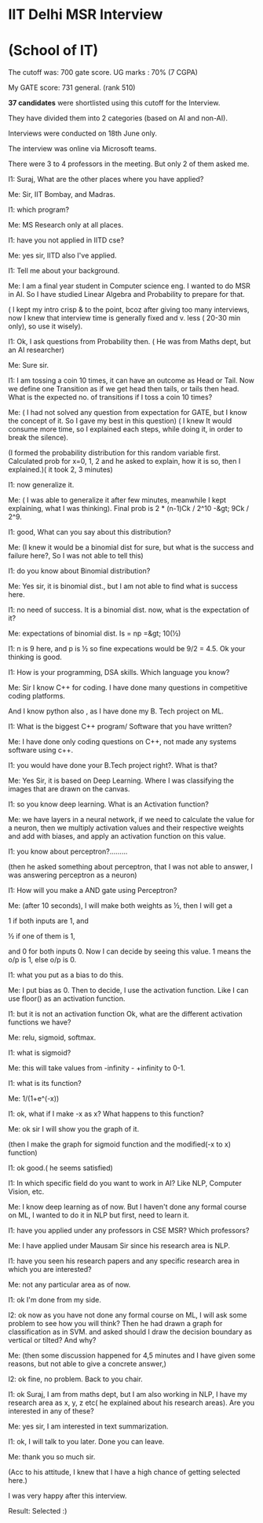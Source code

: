 # **IIT Delhi MSR Interview**

# **(School of IT)**

The cutoff was: 700 gate score. UG marks : 70% (7 CGPA)

My GATE score: 731 general. (rank 510)

**37 candidates** were shortlisted using this cutoff for the Interview.

They have divided them into 2 categories (based on AI and non-AI).

Interviews were conducted on 18th June only.

The interview was online via Microsoft teams.

There were 3 to 4 professors in the meeting. But only 2 of them asked me.

I1: Suraj, What are the other places where you have applied?

Me: Sir, IIT Bombay, and Madras.

I1: which program?

Me: MS Research only at all places.

I1: have you not applied in IITD cse?

Me: yes sir, IITD also I&#39;ve applied.

I1: Tell me about your background.

Me: I am a final year student in Computer science eng. I wanted to do MSR in AI. So I have studied Linear Algebra and Probability to prepare for that.

( I kept my intro crisp &amp; to the point, bcoz after giving too many interviews, now I knew that interview time is generally fixed and v. less ( 20-30 min only), so use it wisely).

I1: Ok, I ask questions from Probability then. ( He was from Maths dept, but an AI researcher)

Me: Sure sir.

I1: I am tossing a coin 10 times, it can have an outcome as Head or Tail. Now we define one Transition as if we get head then tails, or tails then head. What is the expected no. of transitions if I toss a coin 10 times?

Me: ( I had not solved any question from expectation for GATE, but I know the concept of it. So I gave my best in this question) ( I knew It would consume more time, so I explained each steps, while doing it, in order to break the silence).

(I formed the probability distribution for this random variable first. Calculated prob for x=0, 1, 2 and he asked to explain, how it is so, then I explained.)( it took 2, 3 minutes)

I1: now generalize it.

Me: ( I was able to generalize it after few minutes, meanwhile I kept explaining, what I was thinking). Final prob is 2 \* (n-1)Ck / 2^10 -\&gt; 9Ck / 2^9.

I1: good, What can you say about this distribution?

Me: (I knew it would be a binomial dist for sure, but what is the success and failure here?, So I was not able to tell this)

I1: do you know about Binomial distribution?

Me: Yes sir, it is binomial dist., but I am not able to find what is success here.

I1: no need of success. It is a binomial dist. now, what is the expectation of it?

Me: expectations of binomial dist. Is = np =\&gt; 10(½)

I1: n is 9 here, and p is ½ so fine expecations would be 9/2 = 4.5. Ok your thinking is good.

I1: How is your programming, DSA skills. Which language you know?

Me: Sir I know C++ for coding. I have done many questions in competitive coding platforms.

And I know python also , as I have done my B. Tech project on ML.

I1: What is the biggest C++ program/ Software that you have written?

Me: I have done only coding questions on C++, not made any systems software using c++.

I1: you would have done your B.Tech project right?. What is that?

Me: Yes Sir, it is based on Deep Learning. Where I was classifying the images that are drawn on the canvas.

I1: so you know deep learning. What is an Activation function?

Me: we have layers in a neural network, if we need to calculate the value for a neuron, then we multiply activation values and their respective weights and add with biases, and apply an activation function on this value.

I1: you know about perceptron?.........

(then he asked something about perceptron, that I was not able to answer, I was answering perceptron as a neuron)

I1: How will you make a AND gate using Perceptron?

Me: (after 10 seconds), I will make both weights as ½, then I will get a

1 if both inputs are 1, and

½ if one of them is 1,

and 0 for both inputs 0. Now I can decide by seeing this value. 1 means the o/p is 1, else o/p is 0.

I1: what you put as a bias to do this.

Me: I put bias as 0. Then to decide, I use the activation function. Like I can use floor() as an activation function.

I1: but it is not an activation function Ok, what are the different activation functions we have?

Me: relu, sigmoid, softmax.

I1: what is sigmoid?

Me: this will take values from -infinity - +infinity to 0-1.

I1: what is its function?

Me: 1/(1+e^(-x))

I1: ok, what if I make -x as x? What happens to this function?

Me: ok sir I will show you the graph of it.

(then I make the graph for sigmoid function and the modified(-x to x) function)

I1: ok good.( he seems satisfied)

I1: In which specific field do you want to work in AI? Like NLP, Computer Vision, etc.

Me: I know deep learning as of now. But I haven&#39;t done any formal course on ML, I wanted to do it in NLP but first, need to learn it.

I1: have you applied under any professors in CSE MSR? Which professors?

Me: I have applied under Mausam Sir since his research area is NLP.

I1: have you seen his research papers and any specific research area in which you are interested?

Me: not any particular area as of now.

I1: ok I&#39;m done from my side.

I2: ok now as you have not done any formal course on ML, I will ask some problem to see how you will think? Then he had drawn a graph for classification as in SVM. and asked should I draw the decision boundary as vertical or tilted? And why?

Me: (then some discussion happened for 4,5 minutes and I have given some reasons, but not able to give a concrete answer,)

I2: ok fine, no problem. Back to you chair.

I1: ok Suraj, I am from maths dept, but I am also working in NLP, I have my research area as x, y, z etc( he explained about his research areas). Are you interested in any of these?

Me: yes sir, I am interested in text summarization.

I1: ok, I will talk to you later. Done you can leave.

Me: thank you so much sir.

(Acc to his attitude, I knew that I have a high chance of getting selected here.)

I was very happy after this interview.

Result: Selected :)